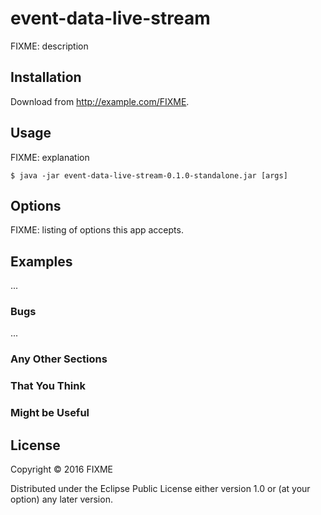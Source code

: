 # event-data-live-stream

FIXME: description

## Installation

Download from http://example.com/FIXME.

## Usage

FIXME: explanation

    $ java -jar event-data-live-stream-0.1.0-standalone.jar [args]

## Options

FIXME: listing of options this app accepts.

## Examples

...

### Bugs

...

### Any Other Sections
### That You Think
### Might be Useful

## License

Copyright © 2016 FIXME

Distributed under the Eclipse Public License either version 1.0 or (at
your option) any later version.
